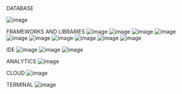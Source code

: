
<!---
andrescab/andrescab is a ✨ special ✨ repository because its `README.md` (this file) appears on your GitHub profile.
You can click the Preview link to take a look at your changes.
---> DATABASE
![image](https://img.shields.io/badge/PostgreSQL-316192?style=for-the-badge&logo=postgresql&logoColor=white)

FRAMEWORKS AND LIBRARIES
![image](https://img.shields.io/badge/Pandas-2C2D72?style=for-the-badge&logo=pandas&logoColor=white)
![image](https://img.shields.io/badge/Bootstrap-563D7C?style=for-the-badge&logo=bootstrap&logoColor=white)
![image](https://img.shields.io/badge/Flask-000000?style=for-the-badge&logo=flask&logoColor=white)
![image](https://img.shields.io/badge/conda-342B029.svg?&style=for-the-badge&logo=anaconda&logoColor=white)
![image](https://img.shields.io/badge/SciPy-654FF0?style=for-the-badge&logo=SciPy&logoColor=white)
![image](https://img.shields.io/badge/Keras-D00000?style=for-the-badge&logo=Keras&logoColor=white)
![image](https://img.shields.io/badge/Leaflet-199900?style=for-the-badge&logo=Leaflet&logoColor=white)
![image](https://img.shields.io/badge/Plotly-239120?style=for-the-badge&logo=plotly&logoColor=white)
![image](https://img.shields.io/badge/Numpy-777BB4?style=for-the-badge&logo=numpy&logoColor=white)
![image](https://img.shields.io/badge/TensorFlow-FF6F00?style=for-the-badge&logo=tensorflow&logoColor=white)

IDE
![image](https://img.shields.io/badge/Jupyter-F37626.svg?&style=for-the-badge&logo=Jupyter&logoColor=white)
![image](https://img.shields.io/badge/Colab-F9AB00?style=for-the-badge&logo=googlecolab&color=525252)
![image](https://img.shields.io/badge/Visual_Studio_Code-0078D4?style=for-the-badge&logo=visual%20studio%20code&logoColor=white)

ANALYTICS
![image](https://img.shields.io/badge/Tableau-E97627?style=for-the-badge&logo=Tableau&logoColor=white)

CLOUD
![image](https://img.shields.io/badge/Amazon_AWS-FF9900?style=for-the-badge&logo=amazonaws&logoColor=white)

TERMINAL
![image](https://img.shields.io/badge/GIT-E44C30?style=for-the-badge&logo=git&logoColor=white)
